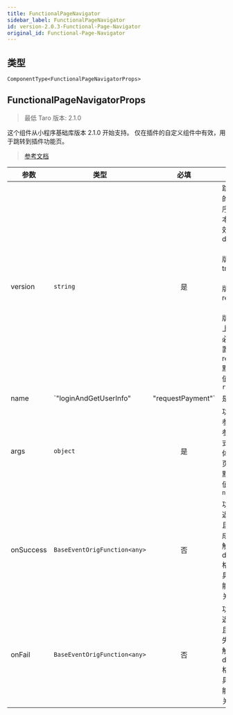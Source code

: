 ```yaml
---
title: FunctionalPageNavigator
sidebar_label: FunctionalPageNavigator
id: version-2.0.3-Functional-Page-Navigator
original_id: Functional-Page-Navigator
---
```


## 类型

```tsx
ComponentType<FunctionalPageNavigatorProps>
```

## FunctionalPageNavigatorProps

> 最低 Taro 版本: 2.1.0

这个组件从小程序基础库版本 2.1.0 开始支持。
仅在插件的自定义组件中有效，用于跳转到插件功能页。

> [参考文档](https://developers.weixin.qq.com/miniprogram/dev/component/functional-page-navigator.html)

| 参数 | 类型 | 必填 | 说明 |
| --- | --- | :---: | --- |
| version | `string` | 是 | 跳转到的小程序版本，有效值 develop（开发版），trial（体验版），release（正式版）；线上版本必须设置为 release<br />默认值：`release` |
| name | `"loginAndGetUserInfo" | "requestPayment"` | 是 | 要跳转到的功能页<br />目前支持的功能页和name 有效值：<br />loginAndGetUserInfo|[用户信息功能页](https://developers.weixin.qq.com/miniprogram/dev/framework/plugin/functional-pages/user-info.html)<br />requestPayment|[支付功能页](https://developers.weixin.qq.com/miniprogram/dev/framework/plugin/functional-pages/request-payment.html) |
| args | `object` | 是 | 功能页参数，参数格式与具体功能页相关<br />默认值：`null` |
| onSuccess | `BaseEventOrigFunction<any>` | 否 | 功能页返回，且操作成功时触发， detail 格式与具体功能页相关 |
| onFail | `BaseEventOrigFunction<any>` | 否 | 功能页返回，且操作失败时触发， detail 格式与具体功能页相关 |
